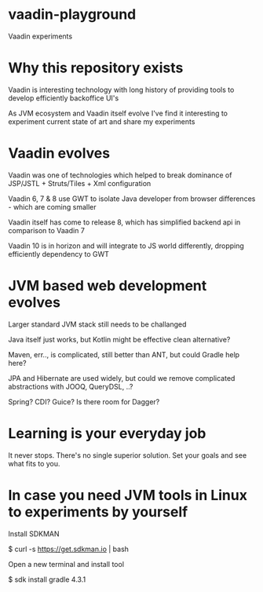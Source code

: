 # vaadin-playground

Vaadin experiments 

# Why this repository exists

Vaadin is interesting technology with long history of providing tools to develop efficiently backoffice UI's 

As JVM ecosystem and Vaadin itself evolve I've find it interesting to experiment current state of art and share my experiments

# Vaadin evolves

Vaadin was one of technologies which helped to break dominance of JSP/JSTL + Struts/Tiles + Xml configuration 

Vaadin 6, 7 & 8 use GWT to isolate Java developer from browser differences - which are coming smaller

Vaadin itself has come to release 8, which has simplified backend api in comparison to Vaadin 7

Vaadin 10 is in horizon and will integrate to JS world differently, dropping efficiently dependency to GWT

# JVM based web development evolves

Larger standard JVM stack still needs to be challanged

Java itself just works, but Kotlin might be effective clean alternative?

Maven, err.., is complicated, still better than ANT, but could Gradle help here?

JPA and Hibernate are used widely, but could we remove complicated abstractions with JOOQ, QueryDSL, ..?

Spring? CDI? Guice? Is there room for Dagger?

# Learning is your everyday job

It never stops. There's no single superior solution. Set your goals and see what fits to you.

# In case you need JVM tools in Linux to experiments by yourself

Install SDKMAN

$ curl -s https://get.sdkman.io | bash

Open a new terminal and install tool

$ sdk install gradle 4.3.1

